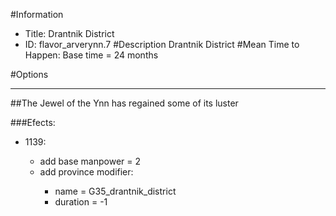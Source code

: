 #Information
 - Title: Drantnik District
 - ID: flavor_arverynn.7
#Description
Drantnik District
#Mean Time to Happen:
Base time = 24 months

#Options

___
##The Jewel of the Ynn has regained some of its luster

###Efects:<ul><li>1139:</li><ul><li>add base manpower = 2</li><li>add province modifier:</li><ul><li>name = G35_drantnik_district</li><li>duration = -1</li></ul></ul></ul>
